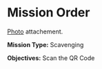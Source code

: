 # Mission Order

[Photo](Japan.jpg) attachement.

**Mission Type:** Scavenging

**Objectives:** Scan the QR Code
